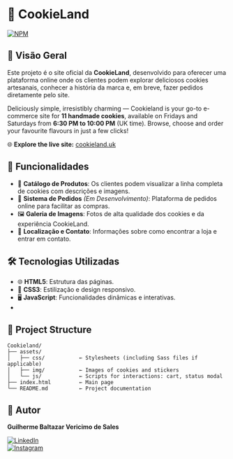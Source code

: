 # 🍪 CookieLand
[![NPM](https://img.shields.io/npm/l/react)](https://github.com/GuilhermeSalles/Cookieland/blob/main/LICENSE) 

## 📝 Visão Geral
Este projeto é o site oficial da **CookieLand**, desenvolvido para oferecer uma plataforma online onde os clientes podem explorar deliciosos cookies artesanais, conhecer a história da marca e, em breve, fazer pedidos diretamente pelo site.

Deliciously simple, irresistibly charming — Cookieland is your go-to e-commerce site for **11 handmade cookies**, available on Fridays and Saturdays from **6:30 PM to 10:00 PM** (UK time). Browse, choose and order your favourite flavours in just a few clicks!

🌐 **Explore the live site:** [cookieland.uk](https://cookieland.uk/)

## 🚀 Funcionalidades
- 📜 **Catálogo de Produtos**: Os clientes podem visualizar a linha completa de cookies com descrições e imagens.
- 🛒 **Sistema de Pedidos** *(Em Desenvolvimento)*: Plataforma de pedidos online para facilitar as compras.
- 🖼️ **Galeria de Imagens**: Fotos de alta qualidade dos cookies e da experiência CookieLand.
- 📍 **Localização e Contato**: Informações sobre como encontrar a loja e entrar em contato.

## 🛠️ Tecnologias Utilizadas
- 🌐 **HTML5**: Estrutura das páginas.
- 🎨 **CSS3**: Estilização e design responsivo.
- 🖥️ **JavaScript**: Funcionalidades dinâmicas e interativas.
- 
## 🧹 Project Structure

```
Cookieland/
├── assets/
│   ├── css/           ← Stylesheets (including Sass files if applicable)
│   ├── img/           ← Images of cookies and stickers
│   └── js/            ← Scripts for interactions: cart, status modal
├── index.html         ← Main page
└── README.md          ← Project documentation
```

## 👤 Autor
**Guilherme Baltazar Vericimo de Sales**

[![LinkedIn](https://img.shields.io/badge/-LinkedIn-%230077B5?style=for-the-badge&logo=linkedin&logoColor=white)](https://www.linkedin.com/in/guilherme-baltazar-0028361a1)  
[![Instagram](https://img.shields.io/badge/-Instagram-%23E4405F?style=for-the-badge&logo=instagram&logoColor=white)](https://instagram.com/yguilhermeb)
